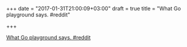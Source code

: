 +++
date = "2017-01-31T21:00:09+03:00"
draft = true
title = "What Go playground says.  #reddit"

+++

<p><a href="https://t.co/GyZ9S6CaFx">What Go playground says.  #reddit</a></p>
